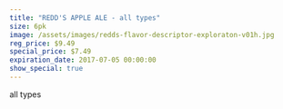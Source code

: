 ```yaml
---
title: "REDD'S APPLE ALE - all types"
size: 6pk
image: /assets/images/redds-flavor-descriptor-exploraton-v01h.jpg
reg_price: $9.49
special_price: $7.49
expiration_date: 2017-07-05 00:00:00
show_special: true
---
```



all types